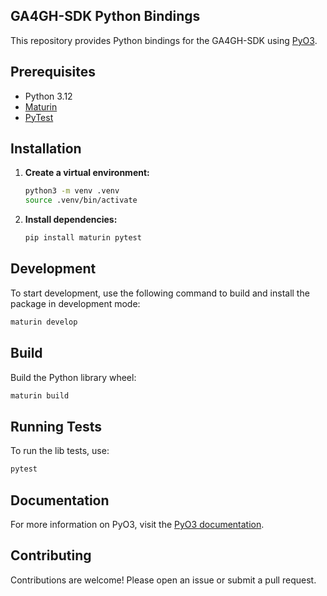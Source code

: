 ## GA4GH-SDK Python Bindings

This repository provides Python bindings for the GA4GH-SDK using [PyO3](https://docs.rs/pyo3/latest/pyo3).

## Prerequisites

- Python 3.12
- [Maturin](https://github.com/PyO3/maturin)
- [PyTest](https://docs.pytest.org/en/stable/)

## Installation

1. **Create a virtual environment:**

    ```bash
    python3 -m venv .venv
    source .venv/bin/activate
    ```

2. **Install dependencies:**

    ```bash
    pip install maturin pytest
    ```

## Development

To start development, use the following command to build and install the package in development mode:

```bash
maturin develop
```

## Build

Build the Python library wheel:

```bash
maturin build
```

## Running Tests

To run the lib tests, use:

```bash
pytest
```

## Documentation

For more information on PyO3, visit the [PyO3 documentation](https://docs.rs/pyo3/latest/pyo3).

## Contributing

Contributions are welcome! Please open an issue or submit a pull request.

